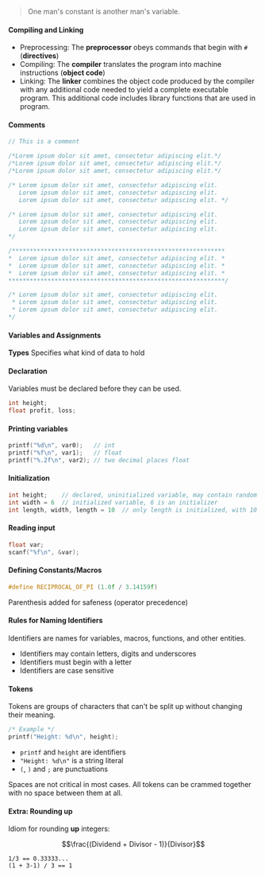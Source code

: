 > One man's constant is another man's variable.

#### Compiling and Linking
- Preprocessing: The **preprocessor** obeys commands that begin with `#` (**directives**)
- Compiling: The **compiler** translates the program into machine instructions (**object code**)
- Linking: The **linker** combines the object code produced by the compiler with any additional code needed to yield a complete executable program. This additional code includes library functions that are used in program.

#### Comments
```c
// This is a comment

/*Lorem ipsum dolor sit amet, consectetur adipiscing elit.*/
/*Lorem ipsum dolor sit amet, consectetur adipiscing elit.*/
/*Lorem ipsum dolor sit amet, consectetur adipiscing elit.*/

/* Lorem ipsum dolor sit amet, consectetur adipiscing elit.
   Lorem ipsum dolor sit amet, consectetur adipiscing elit.
   Lorem ipsum dolor sit amet, consectetur adipiscing elit. */

/* Lorem ipsum dolor sit amet, consectetur adipiscing elit.
   Lorem ipsum dolor sit amet, consectetur adipiscing elit.
   Lorem ipsum dolor sit amet, consectetur adipiscing elit.
*/

/************************************************************
*  Lorem ipsum dolor sit amet, consectetur adipiscing elit. *
*  Lorem ipsum dolor sit amet, consectetur adipiscing elit. *
*  Lorem ipsum dolor sit amet, consectetur adipiscing elit. *
*************************************************************/

/* Lorem ipsum dolor sit amet, consectetur adipiscing elit.
 * Lorem ipsum dolor sit amet, consectetur adipiscing elit.
 * Lorem ipsum dolor sit amet, consectetur adipiscing elit.
*/
```

#### Variables and Assignments
**Types**
Specifies what kind of data to hold

#### Declaration
Variables must be declared before they can be used.
```c
int height;
float profit, loss;
```

#### Printing variables
```c
printf("%d\n", var0);   // int
printf("%f\n", var1);   // float
printf("%.2f\n", var2); // two decimal places float
```

#### Initialization
```c
int height;    // declared, uninitialized variable, may contain random value
int width = 6  // initialized variable, 6 is an initializer
int length, width, length = 10  // only length is initialized, with 10
```

#### Reading input
```c
float var;
scanf("%f\n", &var);
```

#### Defining Constants/Macros
```c
#define RECIPROCAL_OF_PI (1.0f / 3.14159f)
```
Parenthesis added for safeness (operator precedence)

#### Rules for Naming Identifiers
Identifiers are names for variables, macros, functions, and other entities.
- Identifiers may contain letters, digits and underscores
- Identifiers must begin with a letter
- Identifiers are case sensitive

#### Tokens
Tokens are groups of characters that can't be split up without changing their meaning.
```c
/* Example */
printf("Height: %d\n", height);
```
- `printf` and `height` are identifiers
- `"Height: %d\n"` is a string literal
- `(`, `)` and `;` are punctuations

Spaces are not critical in most cases. All tokens can be crammed together with no space between them at all.


#### Extra: Rounding up
Idiom for rounding **up** integers:

$$\frac{(Dividend + Divisor - 1)}{Divisor}$$

```
1/3 == 0.33333...
(1 + 3-1) / 3 == 1
```